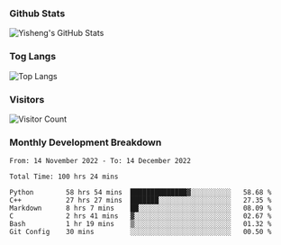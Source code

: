 ### Github Stats
![Yisheng's GitHub Stats](https://github-readme-stats-9qabuvhk1-gongyisheng.vercel.app/api?username=gongyisheng&count_private=true&show_icons=true)
### Tog Langs
![Top Langs](https://github-readme-stats-9qabuvhk1-gongyisheng.vercel.app/api/top-langs/?username=gongyisheng&layout=compact)
### Visitors
![Visitor Count](https://profile-counter.glitch.me/gongyisheng/count.svg)
### Monthly Development Breakdown
<!--START_SECTION:waka-->

```text
From: 14 November 2022 - To: 14 December 2022

Total Time: 100 hrs 24 mins

Python        58 hrs 54 mins  ██████████████▓░░░░░░░░░░   58.68 %
C++           27 hrs 27 mins  ███████░░░░░░░░░░░░░░░░░░   27.35 %
Markdown      8 hrs 7 mins    ██░░░░░░░░░░░░░░░░░░░░░░░   08.09 %
C             2 hrs 41 mins   ▓░░░░░░░░░░░░░░░░░░░░░░░░   02.67 %
Bash          1 hr 19 mins    ▒░░░░░░░░░░░░░░░░░░░░░░░░   01.32 %
Git Config    30 mins         ░░░░░░░░░░░░░░░░░░░░░░░░░   00.50 %
```

<!--END_SECTION:waka-->
